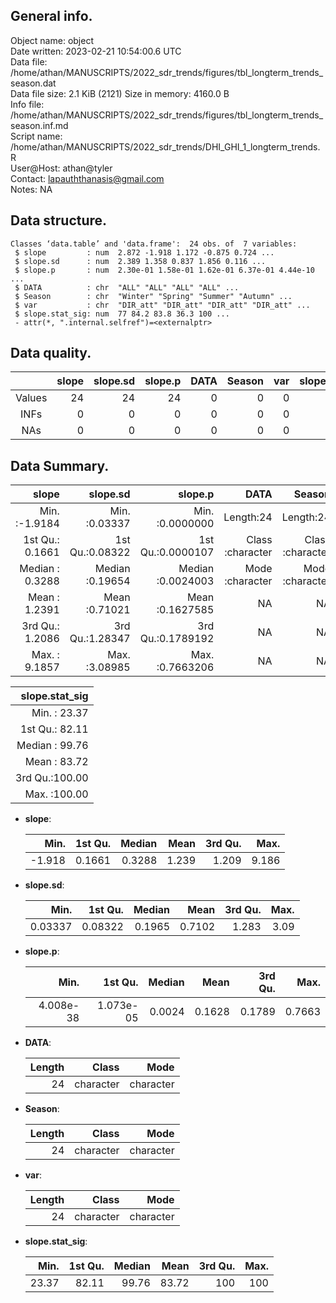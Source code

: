 <!-- This is a markdown file. -->


 General info.
---------------

Object name:    object      
Date written:   2023-02-21 10:54:00.6 UTC  
Data file:      /home/athan/MANUSCRIPTS/2022_sdr_trends/figures/tbl_longterm_trends_season.dat      
Data file size: 2.1 KiB (2121) 
Size in memory: 4160.0 B      
Info file:      /home/athan/MANUSCRIPTS/2022_sdr_trends/figures/tbl_longterm_trends_season.inf.md      
Script name:    /home/athan/MANUSCRIPTS/2022_sdr_trends/DHI_GHI_1_longterm_trends.R      
User@Host:      athan@tyler   
Contact:        <lapauththanasis@gmail.com>      
Notes:          NA      


 Data structure.
-----------------

```
Classes ‘data.table’ and 'data.frame':	24 obs. of  7 variables:
 $ slope         : num  2.872 -1.918 1.172 -0.875 0.724 ...
 $ slope.sd      : num  2.389 1.358 0.837 1.856 0.116 ...
 $ slope.p       : num  2.30e-01 1.58e-01 1.62e-01 6.37e-01 4.44e-10 ...
 $ DATA          : chr  "ALL" "ALL" "ALL" "ALL" ...
 $ Season        : chr  "Winter" "Spring" "Summer" "Autumn" ...
 $ var           : chr  "DIR_att" "DIR_att" "DIR_att" "DIR_att" ...
 $ slope.stat_sig: num  77 84.2 83.8 36.3 100 ...
 - attr(*, ".internal.selfref")=<externalptr> 
```


 Data quality.
---------------

| &nbsp; | slope | slope.sd | slope.p | DATA | Season | var | slope.stat_sig |
|:------:|------:|---------:|--------:|-----:|-------:|----:|---------------:|
| Values |    24 |       24 |      24 |    0 |      0 |   0 |             24 |
|  INFs  |     0 |        0 |       0 |    0 |      0 |   0 |              0 |
|  NAs   |     0 |        0 |       0 |    0 |      0 |   0 |              0 |


 Data Summary.
---------------

|           slope |        slope.sd |           slope.p |             DATA |           Season |              var |
|----------------:|----------------:|------------------:|-----------------:|-----------------:|-----------------:|
| Min.   :-1.9184 | Min.   :0.03337 | Min.   :0.0000000 |        Length:24 |        Length:24 |        Length:24 |
| 1st Qu.: 0.1661 | 1st Qu.:0.08322 | 1st Qu.:0.0000107 | Class :character | Class :character | Class :character |
| Median : 0.3288 | Median :0.19654 | Median :0.0024003 | Mode  :character | Mode  :character | Mode  :character |
| Mean   : 1.2391 | Mean   :0.71021 | Mean   :0.1627585 |               NA |               NA |               NA |
| 3rd Qu.: 1.2086 | 3rd Qu.:1.28347 | 3rd Qu.:0.1789192 |               NA |               NA |               NA |
| Max.   : 9.1857 | Max.   :3.08985 | Max.   :0.7663206 |               NA |               NA |               NA |

 

| slope.stat_sig |
|---------------:|
| Min.   : 23.37 |
| 1st Qu.: 82.11 |
| Median : 99.76 |
| Mean   : 83.72 |
| 3rd Qu.:100.00 |
| Max.   :100.00 |



  * **slope**:


    |   Min. | 1st Qu. | Median |  Mean | 3rd Qu. |  Max. |
    |-------:|--------:|-------:|------:|--------:|------:|
    | -1.918 |  0.1661 | 0.3288 | 1.239 |   1.209 | 9.186 |

  * **slope.sd**:


    |    Min. | 1st Qu. | Median |   Mean | 3rd Qu. | Max. |
    |--------:|--------:|-------:|-------:|--------:|-----:|
    | 0.03337 | 0.08322 | 0.1965 | 0.7102 |   1.283 | 3.09 |

  * **slope.p**:


    |      Min. |   1st Qu. | Median |   Mean | 3rd Qu. |   Max. |
    |----------:|----------:|-------:|-------:|--------:|-------:|
    | 4.008e-38 | 1.073e-05 | 0.0024 | 0.1628 |  0.1789 | 0.7663 |

  * **DATA**:


    | Length |     Class |      Mode |
    |-------:|----------:|----------:|
    |     24 | character | character |

  * **Season**:


    | Length |     Class |      Mode |
    |-------:|----------:|----------:|
    |     24 | character | character |

  * **var**:


    | Length |     Class |      Mode |
    |-------:|----------:|----------:|
    |     24 | character | character |

  * **slope.stat_sig**:


    |  Min. | 1st Qu. | Median |  Mean | 3rd Qu. | Max. |
    |------:|--------:|-------:|------:|--------:|-----:|
    | 23.37 |   82.11 |  99.76 | 83.72 |     100 |  100 |


<!-- end of list -->


